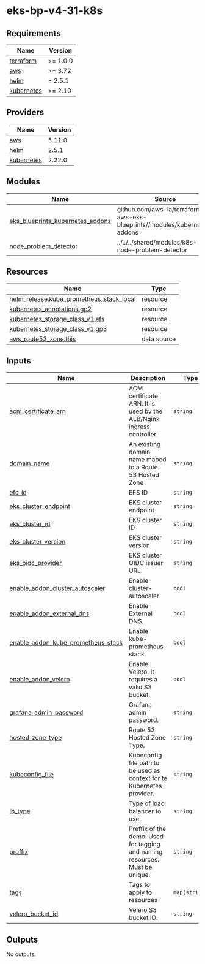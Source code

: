 # eks-bp-v4-31-k8s

<!-- BEGINNING OF PRE-COMMIT-TERRAFORM DOCS HOOK -->
## Requirements

| Name | Version |
|------|---------|
| <a name="requirement_terraform"></a> [terraform](#requirement\_terraform) | >= 1.0.0 |
| <a name="requirement_aws"></a> [aws](#requirement\_aws) | >= 3.72 |
| <a name="requirement_helm"></a> [helm](#requirement\_helm) | = 2.5.1 |
| <a name="requirement_kubernetes"></a> [kubernetes](#requirement\_kubernetes) | >= 2.10 |

## Providers

| Name | Version |
|------|---------|
| <a name="provider_aws"></a> [aws](#provider\_aws) | 5.11.0 |
| <a name="provider_helm"></a> [helm](#provider\_helm) | 2.5.1 |
| <a name="provider_kubernetes"></a> [kubernetes](#provider\_kubernetes) | 2.22.0 |

## Modules

| Name | Source | Version |
|------|--------|---------|
| <a name="module_eks_blueprints_kubernetes_addons"></a> [eks\_blueprints\_kubernetes\_addons](#module\_eks\_blueprints\_kubernetes\_addons) | github.com/aws-ia/terraform-aws-eks-blueprints//modules/kubernetes-addons | v4.31.0 |
| <a name="module_node_problem_detector"></a> [node\_problem\_detector](#module\_node\_problem\_detector) | ../../../shared/modules/k8s-node-problem-detector | n/a |

## Resources

| Name | Type |
|------|------|
| [helm_release.kube_prometheus_stack_local](https://registry.terraform.io/providers/hashicorp/helm/2.5.1/docs/resources/release) | resource |
| [kubernetes_annotations.gp2](https://registry.terraform.io/providers/hashicorp/kubernetes/latest/docs/resources/annotations) | resource |
| [kubernetes_storage_class_v1.efs](https://registry.terraform.io/providers/hashicorp/kubernetes/latest/docs/resources/storage_class_v1) | resource |
| [kubernetes_storage_class_v1.gp3](https://registry.terraform.io/providers/hashicorp/kubernetes/latest/docs/resources/storage_class_v1) | resource |
| [aws_route53_zone.this](https://registry.terraform.io/providers/hashicorp/aws/latest/docs/data-sources/route53_zone) | data source |

## Inputs

| Name | Description | Type | Default | Required |
|------|-------------|------|---------|:--------:|
| <a name="input_acm_certificate_arn"></a> [acm\_certificate\_arn](#input\_acm\_certificate\_arn) | ACM certificate ARN. It is used by the ALB/Nginx ingress controller. | `string` | n/a | yes |
| <a name="input_domain_name"></a> [domain\_name](#input\_domain\_name) | An existing domain name maped to a Route 53 Hosted Zone | `string` | n/a | yes |
| <a name="input_efs_id"></a> [efs\_id](#input\_efs\_id) | EFS ID | `string` | `""` | no |
| <a name="input_eks_cluster_endpoint"></a> [eks\_cluster\_endpoint](#input\_eks\_cluster\_endpoint) | EKS cluster endpoint | `string` | n/a | yes |
| <a name="input_eks_cluster_id"></a> [eks\_cluster\_id](#input\_eks\_cluster\_id) | EKS cluster ID | `string` | n/a | yes |
| <a name="input_eks_cluster_version"></a> [eks\_cluster\_version](#input\_eks\_cluster\_version) | EKS cluster version | `string` | n/a | yes |
| <a name="input_eks_oidc_provider"></a> [eks\_oidc\_provider](#input\_eks\_oidc\_provider) | EKS cluster OIDC issuer URL | `string` | n/a | yes |
| <a name="input_enable_addon_cluster_autoscaler"></a> [enable\_addon\_cluster\_autoscaler](#input\_enable\_addon\_cluster\_autoscaler) | Enable cluster-autoscaler. | `bool` | `true` | no |
| <a name="input_enable_addon_external_dns"></a> [enable\_addon\_external\_dns](#input\_enable\_addon\_external\_dns) | Enable External DNS. | `bool` | `true` | no |
| <a name="input_enable_addon_kube_prometheus_stack"></a> [enable\_addon\_kube\_prometheus\_stack](#input\_enable\_addon\_kube\_prometheus\_stack) | Enable kube-prometheus-stack. | `bool` | `true` | no |
| <a name="input_enable_addon_velero"></a> [enable\_addon\_velero](#input\_enable\_addon\_velero) | Enable Velero. It requires a valid S3 bucket. | `bool` | `true` | no |
| <a name="input_grafana_admin_password"></a> [grafana\_admin\_password](#input\_grafana\_admin\_password) | Grafana admin password. | `string` | `"change.me"` | no |
| <a name="input_hosted_zone_type"></a> [hosted\_zone\_type](#input\_hosted\_zone\_type) | Route 53 Hosted Zone Type. | `string` | `"public"` | no |
| <a name="input_kubeconfig_file"></a> [kubeconfig\_file](#input\_kubeconfig\_file) | Kubeconfig file path to be used as context for te Kubernetes provider. | `string` | `"~/.kube/config"` | no |
| <a name="input_lb_type"></a> [lb\_type](#input\_lb\_type) | Type of load balancer to use. | `string` | `"alb"` | no |
| <a name="input_preffix"></a> [preffix](#input\_preffix) | Preffix of the demo. Used for tagging and naming resources. Must be unique. | `string` | n/a | yes |
| <a name="input_tags"></a> [tags](#input\_tags) | Tags to apply to resources | `map(string)` | `{}` | no |
| <a name="input_velero_bucket_id"></a> [velero\_bucket\_id](#input\_velero\_bucket\_id) | Velero S3 bucket ID. | `string` | n/a | yes |

## Outputs

No outputs.
<!-- END OF PRE-COMMIT-TERRAFORM DOCS HOOK -->

